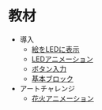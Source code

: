 # 教材

* 導入
  * [絵をLEDに表示](first-step/led-picture.md)
  * [LEDアニメーション](first-step/led-animation.md)
  * [ボタン入力](first-step/input-button.md)
  * [基本ブロック](first-step/basics.md)
* アートチャレンジ
  * [花火アニメーション](art-challenge/fireworks.md)

